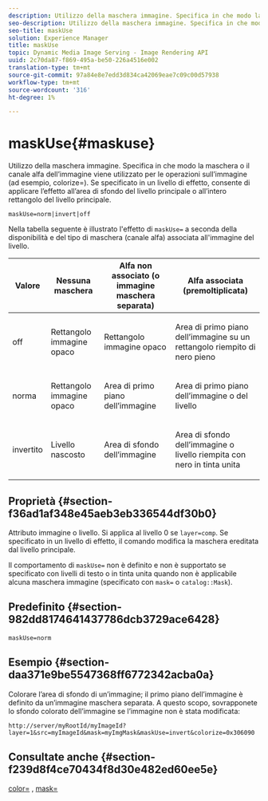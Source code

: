 ```yaml
---
description: Utilizzo della maschera immagine. Specifica in che modo la maschera o il canale alfa dell’immagine viene utilizzato per le operazioni sull’immagine (ad esempio, colorize=). Se specificato in un livello di effetto, consente di applicare l’effetto all’area di sfondo del livello principale o all’intero rettangolo del livello principale.
seo-description: Utilizzo della maschera immagine. Specifica in che modo la maschera o il canale alfa dell’immagine viene utilizzato per le operazioni sull’immagine (ad esempio, colorize=). Se specificato in un livello di effetto, consente di applicare l’effetto all’area di sfondo del livello principale o all’intero rettangolo del livello principale.
seo-title: maskUse
solution: Experience Manager
title: maskUse
topic: Dynamic Media Image Serving - Image Rendering API
uuid: 2c70da87-f869-495a-be50-226a4516e002
translation-type: tm+mt
source-git-commit: 97a84e8e7edd3d834ca42069eae7c09c00d57938
workflow-type: tm+mt
source-wordcount: '316'
ht-degree: 1%

---
```



# maskUse{#maskuse}

Utilizzo della maschera immagine. Specifica in che modo la maschera o il canale alfa dell’immagine viene utilizzato per le operazioni sull’immagine (ad esempio, colorize=). Se specificato in un livello di effetto, consente di applicare l’effetto all’area di sfondo del livello principale o all’intero rettangolo del livello principale.

`maskUse=norm|invert|off`

Nella tabella seguente è illustrato l&#39;effetto di `maskUse=` a seconda della disponibilità e del tipo di maschera (canale alfa) associata all&#39;immagine del livello.

<table id="table_B765F6A765F548948531AF26DA0B4360"> 
 <thead> 
  <tr> 
   <th class="entry"> <b> Valore</b> </th> 
   <th class="entry"> <b> Nessuna maschera</b> </th> 
   <th class="entry"> <b> Alfa non associato (o immagine maschera separata)</b> </th> 
   <th class="entry"> <b> Alfa associata (premoltiplicata)</b> </th> 
  </tr> 
 </thead>
 <tbody> 
  <tr> 
   <td> <p> <span class="codeph"> off  </span> </p> </td> 
   <td> <p> Rettangolo immagine opaco </p> </td> 
   <td> <p> Rettangolo immagine opaco </p> </td> 
   <td> <p> Area di primo piano dell’immagine su un rettangolo riempito di nero pieno </p> </td> 
  </tr> 
  <tr> 
   <td> <p> <span class="codeph"> norma  </span> </p> </td> 
   <td> <p> Rettangolo immagine opaco </p> </td> 
   <td> <p> Area di primo piano dell’immagine </p> </td> 
   <td> <p> Area di primo piano dell’immagine o del livello </p> </td> 
  </tr> 
  <tr> 
   <td> <p> <span class="codeph"> invertito  </span> </p> </td> 
   <td> <p> Livello nascosto </p> </td> 
   <td> <p> Area di sfondo dell’immagine </p> </td> 
   <td> <p> Area di sfondo dell’immagine o livello riempita con nero in tinta unita </p> </td> 
  </tr> 
 </tbody> 
</table>

## Proprietà {#section-f36ad1af348e45aeb3eb336544df30b0}

Attributo immagine o livello. Si applica al livello 0 se `layer=comp`. Se specificato in un livello di effetto, il comando modifica la maschera ereditata dal livello principale.

Il comportamento di `maskUse=` non è definito e non è supportato se specificato con livelli di testo o in tinta unita quando non è applicabile alcuna maschera immagine (specificato con `mask=` o `catalog::Mask`).

## Predefinito {#section-982dd8174641437786dcb3729ace6428}

`maskUse=norm`

## Esempio {#section-daa371e9be5547368ff6772342acba0a}

Colorare l’area di sfondo di un’immagine; il primo piano dell’immagine è definito da un’immagine maschera separata. A questo scopo, sovrapponete lo sfondo colorato dell’immagine se l’immagine non è stata modificata:

`http://server/myRootId/myImageId?layer=1&src=myImageId&mask=myImgMask&maskUse=invert&colorize=0x306090`

## Consultate anche {#section-f239d8f4ce70434f8d30e482ed60ee5e}

[color=](/help/aem-is-ir-api/is-api/http-ref/image-serving-api-ref/c-http-protocol-reference/c-data-types/r-is-http-color.md) ,  [mask=](../../../../../is-api/http-ref/image-serving-api-ref/c-http-protocol-reference/c-command-reference/r-mask.md#reference-922254e027404fb890b850e2723ee06e)
